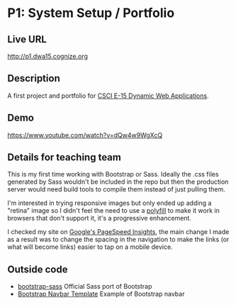 # P1: System Setup / Portfolio

## Live URL
<http://p1.dwa15.cognize.org>

## Description
A first project and portfolio for [CSCI E-15 Dynamic Web Applications](http://dwa15.com).

## Demo
<https://www.youtube.com/watch?v=dQw4w9WgXcQ>

## Details for teaching team
This is my first time working with Bootstrap or Sass. Ideally the .css files generated by Sass wouldn't be included in the repo but then the production server would need build tools to compile them instead of just pulling them.

I'm interested in trying responsive images but only ended up adding a "retina" image so I didn't feel the need to use a [polyfill](https://scottjehl.github.io/picturefill/) to make it work in browsers that don't support it, it's a progressive enhancement.

I checked my site on [Google's PageSpeed Insights](https://developers.google.com/speed/pagespeed/insights/), the main change I made as a result was to change the spacing in the navigation to make the links (or what will become links) easier to tap on a mobile device.

## Outside code
* [bootstrap-sass](https://github.com/twbs/bootstrap-sass) Official Sass port of Bootstrap 
* [Bootstrap Navbar Template](http://getbootstrap.com/examples/navbar/) Example of Bootstrap navbar
